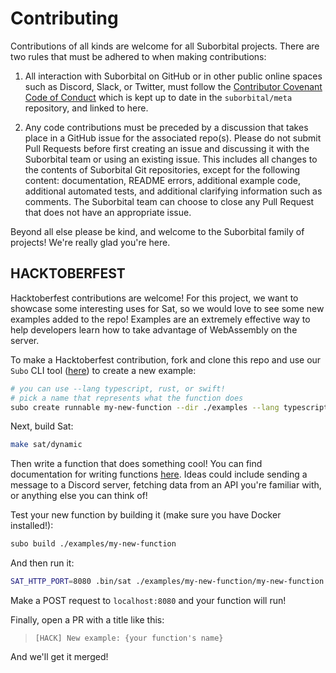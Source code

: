 # Contributing

Contributions of all kinds are welcome for all Suborbital projects. There are two rules that must be adhered to when making contributions:

1. All interaction with Suborbital on GitHub or in other public online spaces such as Discord, Slack, or Twitter, must follow the [Contributor Covenant Code of Conduct](https://github.com/suborbital/meta/blob/master/CODE_OF_CONDUCT.md) which is kept up to date in the `suborbital/meta` repository, and linked to here.

2. Any code contributions must be preceded by a discussion that takes place in a GitHub issue for the associated repo(s). Please do not submit Pull Requests before first creating an issue and discussing it with the Suborbital team or using an existing issue. This includes all changes to the contents of Suborbital Git repositories, except for the following content: documentation, README errors, additional example code, additional automated tests, and additional clarifying information such as comments. The Suborbital team can choose to close any Pull Request that does not have an appropriate issue.

Beyond all else please be kind, and welcome to the Suborbital family of projects! We're really glad you're here.

## HACKTOBERFEST
Hacktoberfest contributions are welcome! For this project, we want to showcase some interesting uses for Sat, so we would love to see some new examples added to the repo! Examples are an extremely effective way to help developers learn how to take advantage of WebAssembly on the server.

To make a Hacktoberfest contribution, fork and clone this repo and use our `Subo` CLI tool ([here](https://github.com/suborbital/subo)) to create a new example:
```bash
# you can use --lang typescript, rust, or swift!
# pick a name that represents what the function does
subo create runnable my-new-function --dir ./examples --lang typescript
```
Next, build Sat:
```bash
make sat/dynamic
```
Then write a function that does something cool! You can find documentation for writing functions [here](https://atmo.suborbital.dev/runnable-api/introduction). Ideas could include sending a message to a Discord server, fetching data from an API you're familiar with, or anything else you can think of!

Test your new function by building it (make sure you have Docker installed!):
```bash
subo build ./examples/my-new-function
```
And then run it:
```bash
SAT_HTTP_PORT=8080 .bin/sat ./examples/my-new-function/my-new-function.wasm
```
Make a POST request to `localhost:8080` and your function will run!

Finally, open a PR with a title like this:
> `[HACK] New example: {your function's name}`

And we'll get it merged!